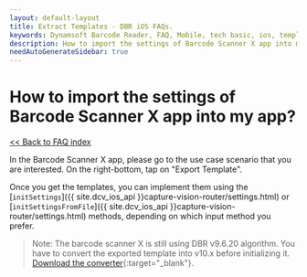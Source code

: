 ```yaml
---
layout: default-layout
title: Extract Templates - DBR iOS FAQs.
keywords: Dynamsoft Barcode Reader, FAQ, Mobile, tech basic, ios, template, driver license, settings
description: How to import the settings of Barcode Scanner X app into my app? - DBR iOS FAQs.
needAutoGenerateSidebar: true
---
```


# How to import the settings of Barcode Scanner X app into my app?

[<< Back to FAQ index](index.md)

In the Barcode Scanner X app, please go to the use case scenario that you are interested. On the right-bottom, tap on "Export Template". 

Once you get the templates, you can implement them using the [`initSettings`]({{ site.dcv_ios_api }}capture-vision-router/settings.html) or [`initSettingsFromFile`]({{ site.dcv_ios_api }}capture-vision-router/settings.html) methods, depending on which input method you prefer.

> Note: The barcode scanner X is still using DBR v9.6.20 algorithm. You have to convert the exported template into v10.x before initializing it. [Download the converter](https://download2.dynamsoft.com/dcv/TemplateConverter.zip){:target="_blank"}.
